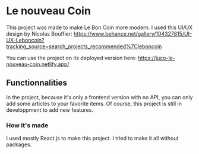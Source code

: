 # Le nouveau Coin

This project was made to make Le Bon Coin more modern. I used this UI/UX design by Nicolas Bouffier: https://www.behance.net/gallery/104327815/UI-UX-Leboncoin?tracking_source=search_projects_recommended%7Cleboncoin

You can use the project on its deployed version here: https://juco-le-nouveau-coin.netlify.app/

## Functionnalities

In the project, because it's only a frontend version with no API, you can only add some articles to your favorite items.
Of course, this project is still in developpment to add new features.

### How it's made

I used mostly React.js to make this project. I tried to make it all without packages.


